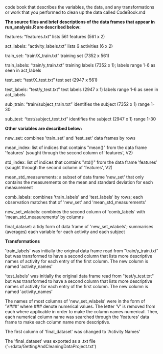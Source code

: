 code book that describes the variables, the data, and any transformations or work that you performed 
to clean up the data called CodeBook.md

**The source files and brief descriptions of the data frames that appear in run_analysis.R are described below:**

features: “features.txt”
	lists 561 features (561 x 2)

act_labels: “activity_labels.txt” 
	lists 6 activities (6 x 2)


train_set: “train/X_train.txt” 
	training set (7352 x 561)

train_labels: “train/y_train.txt” 
	training labels (7352 x 1); 
	labels range 1-6 as seen in act_labels
	
test_set: “test/X_test.txt” 
	test set (2947 x 561)

test_labels: “test/y_test.txt”
	test labels (2947 x 1)
	labels range 1-6 as seen in act_labels


sub_train: “train/subject_train.txt” 
	identifies the subject (7352 x 1)
	range 1-30

sub_test: “test/subject_test.txt” 
	identifies the subject (2947 x 1)
	range 1-30


**Other variables are described below:**

new_set: combines 'train_set' and 'test_set' data frames by rows

mean_index: list of indices that contains "mean()" from the data frame 'features' (sought through the second column of 'features', V2)

std_index: list of indices that contains "std()" from the data frame 'features' (sought through the second column of 'features', V2)

mean_std_measurements: a subset of data frame 'new_set' that only contains the measurements on the mean and standard deviation for each measurement

comb_labels: combines 'train_labels' and 'test_labels' by rows; each observation matches that of 'new_set' and 'mean_std_measurements'

new_set_wlabels: combines the second column of 'comb_labels' with 'mean_std_measurements' by columns

final_dataset: a tidy form of data frame of 'new_set_wlabels'; summarises (averages) each variable for each activity and each subject


**Transformations**

'train_labels' was initially the original data frame read from "train/y_train.txt" but was transformed to have a second column 
that lists more descriptive names of activity for each entry of the first column. The new column is named 'activity_names'

'test_labels' was initially the original data frame read from "test/y_test.txt" but was transformed to have a second column 
that lists more descriptive names of activity for each entry of the first column. The new column is named 'activity_names'

The names of most columns of 'new_set_wlabels' were in the form of 'V###' where ### denote numerical values. 
The letter 'V' is removed from each where applicable in order to make the column names numerical. 
Then, each numerical column name was searched through the 'features' data frame to make each column name more descriptive.

The first column of 'final_dataset' was changed to 'Activity Names'

The 'final_dataset' was exported as a .txt file ('~/data/GettingAndCleaningDataProject.txt')
